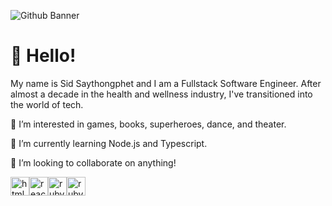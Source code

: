 ![Github Banner](https://user-images.githubusercontent.com/94420653/210875186-579f02f7-9967-4bff-a69e-8c0cf3092981.jpg)
# 👋 Hello!

My name is Sid Saythongphet and I am a Fullstack Software Engineer. After almost a decade in the health and wellness industry, I've transitioned into the world of tech.

👀 I’m interested in games, books, superheroes, dance, and theater.

🌱 I’m currently learning Node.js and Typescript.

💞️ I’m looking to collaborate on anything!

<img height="30" alt="html-css" src="https://user-images.githubusercontent.com/94420653/210882253-168ab8fc-52be-467b-a525-71dfa7a01d81.png" /><img height="30" alt="react" src="https://user-images.githubusercontent.com/94420653/210881485-a1ba8f15-4897-4e72-958e-ff4024e3d777.png" /><img height="30" alt="ruby" src="https://user-images.githubusercontent.com/94420653/210881638-09b82c76-e3ae-4c74-aacb-1dbd4279dd34.png" /><img height="30" alt="ruby-on-rails" src="https://user-images.githubusercontent.com/94420653/210881774-d0f8f2f4-c2a5-4d85-95d7-81a376f42a5f.png" />


<!---
SidSaythongphet/SidSaythongphet is a ✨ special ✨ repository because its `README.md` (this file) appears on your GitHub profile.
You can click the Preview link to take a look at your changes.
--->
